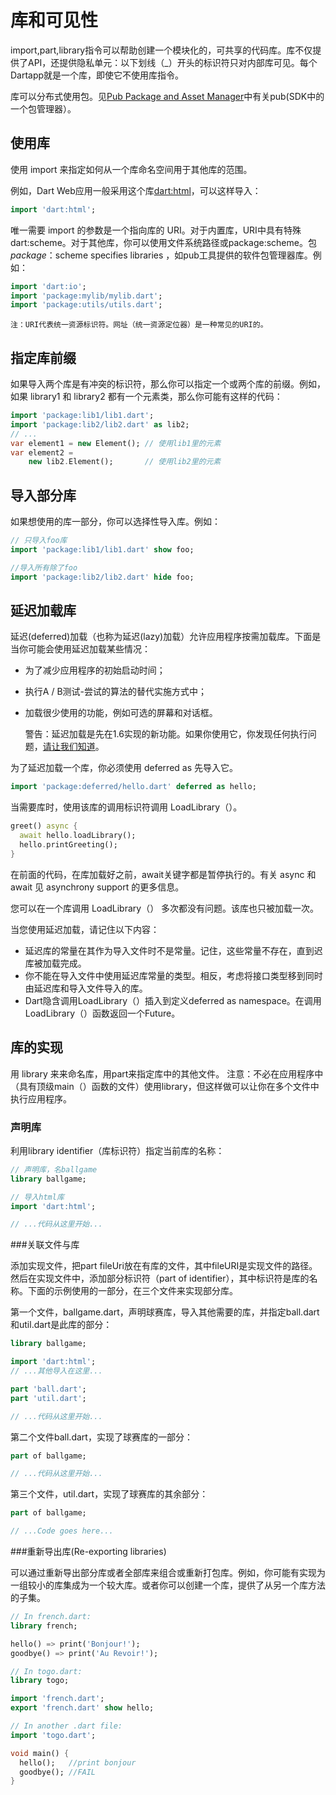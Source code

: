 # 库和可见性

import,part,library指令可以帮助创建一个模块化的，可共享的代码库。库不仅提供了API，还提供隐私单元：以下划线（_）开头的标识符只对内部库可见。每个Dartapp就是一个库，即使它不使用库指令。

库可以分布式使用包。见[Pub Package and Asset Manager]()中有关pub(SDK中的一个包管理器）。

## 使用库

使用 import 来指定如何从一个库命名空间用于其他库的范围。

例如，Dart Web应用一般采用这个库[dart:html](http://api.dartlang.org/html.html)，可以这样导入：

```dart
import 'dart:html';
```

唯一需要 import 的参数是一个指向库的 URI。对于内置库，URI中具有特殊dart:scheme。对于其他库，你可以使用文件系统路径或package:scheme。包 *package*：scheme specifies libraries ，如pub工具提供的软件包管理器库。例如：

```dart
import 'dart:io';
import 'package:mylib/mylib.dart';
import 'package:utils/utils.dart';

```
	
    注：URI代表统一资源标识符。网址（统一资源定位器）是一种常见的URI的。

## 指定库前缀

如果导入两个库是有冲突的标识符，那么你可以指定一个或两个库的前缀。例如，如果 library1 和 library2 都有一个元素类，那么你可能有这样的代码：

```dart
import 'package:lib1/lib1.dart';
import 'package:lib2/lib2.dart' as lib2;
// ...
var element1 = new Element(); // 使用lib1里的元素
var element2 =
    new lib2.Element();       // 使用lib2里的元素
```

## 导入部分库

如果想使用的库一部分，你可以选择性导入库。例如：

```dart
// 只导入foo库
import 'package:lib1/lib1.dart' show foo;

//导入所有除了foo
import 'package:lib2/lib2.dart' hide foo;
```

## 延迟加载库

延迟(deferred)加载（也称为延迟(lazy)加载）允许应用程序按需加载库。下面是当你可能会使用延迟加载某些情况：

+ 为了减少应用程序的初始启动时间；
+ 执行A / B测试-尝试的算法的替代实施方式中；
+ 加载很少使用的功能，例如可选的屏幕和对话框。
	
    
    警告：延迟加载是先在1.6实现的新功能。如果你使用它，你发现任何执行问题，[请让我们知道](http://dartbug.com/)。

为了延迟加载一个库，你必须使用 deferred as 先导入它。

```dart
import 'package:deferred/hello.dart' deferred as hello;
```

当需要库时，使用该库的调用标识符调用 LoadLibrary（）。

```dart
greet() async {
  await hello.loadLibrary();
  hello.printGreeting();
}
```

在前面的代码，在库加载好之前，await关键字都是暂停执行的。有关 async 和 await 见 asynchrony support 的更多信息。

您可以在一个库调用 LoadLibrary（） 多次都没有问题。该库也只被加载一次。

当您使用延迟加载，请记住以下内容：

+ 延迟库的常量在其作为导入文件时不是常量。记住，这些常量不存在，直到迟库被加载完成。
+ 你不能在导入文件中使用延迟库常量的类型。相反，考虑将接口类型移到同时由延迟库和导入文件导入的库。
+ Dart隐含调用LoadLibrary（）插入到定义deferred as namespace。在调用LoadLibrary（）函数返回一个Future。

## 库的实现

用 library 来来命名库，用part来指定库中的其他文件。
	注意：不必在应用程序中（具有顶级main（）函数的文件）使用library，但这样做可以让你在多个文件中执行应用程序。

### 声明库
利用library identifier（库标识符）指定当前库的名称：

```dart
// 声明库，名ballgame
library ballgame;

// 导入html库
import 'dart:html';

// ...代码从这里开始...
```

###关联文件与库

添加实现文件，把part fileUri放在有库的文件，其中fileURI是实现文件的路径。然后在实现文件中，添加部分标识符（part of identifier），其中标识符是库的名称。下面的示例使用的一部分，在三个文件来实现部分库。

第一个文件，ballgame.dart，声明球赛库，导入其他需要的库，并指定ball.dart和util.dart是此库的部分：


```dart
library ballgame;

import 'dart:html';
// ...其他导入在这里...

part 'ball.dart';
part 'util.dart';

// ...代码从这里开始...
```

第二个文件ball.dart，实现了球赛库的一部分：

```dart
part of ballgame;

// ...代码从这里开始...
```
第三个文件，util.dart，实现了球赛库的其余部分：

```dart
part of ballgame;

// ...Code goes here...
```

###重新导出库(Re-exporting libraries)

可以通过重新导出部分库或者全部库来组合或重新打包库。例如，你可能有实现为一组较小的库集成为一个较大库。或者你可以创建一个库，提供了从另一个库方法的子集。

```dart
// In french.dart:
library french;

hello() => print('Bonjour!');
goodbye() => print('Au Revoir!');

// In togo.dart:
library togo;

import 'french.dart';
export 'french.dart' show hello;

// In another .dart file:
import 'togo.dart';

void main() {
  hello();   //print bonjour
  goodbye(); //FAIL
}
```